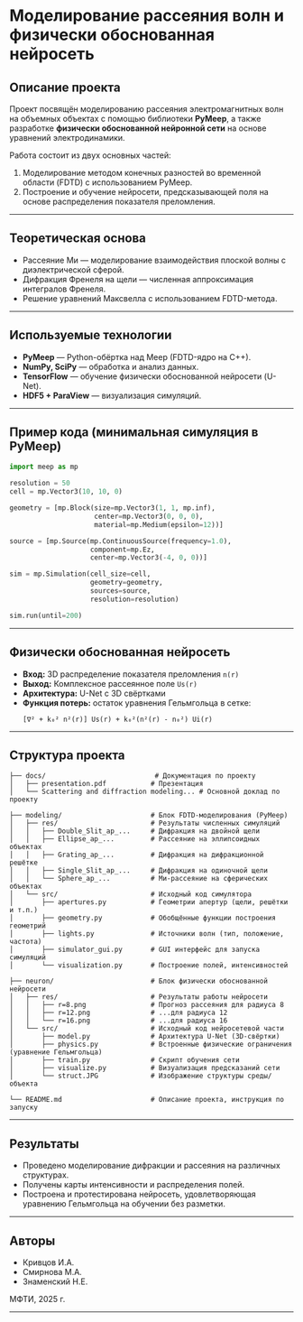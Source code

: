 
# Моделирование рассеяния волн и физически обоснованная нейросеть

## Описание проекта

Проект посвящён моделированию рассеяния электромагнитных волн на объемных объектах с помощью библиотеки **PyMeep**, а также разработке **физически обоснованной нейронной сети** на основе уравнений электродинамики.

Работа состоит из двух основных частей:
1. Моделирование методом конечных разностей во временной области (FDTD) с использованием PyMeep.
2. Построение и обучение нейросети, предсказывающей поля на основе распределения показателя преломления.

---

## Теоретическая основа

- Рассеяние Ми — моделирование взаимодействия плоской волны с диэлектрической сферой.
- Дифракция Френеля на щели — численная аппроксимация интегралов Френеля.
- Решение уравнений Максвелла с использованием FDTD-метода.

---

##  Используемые технологии

- **PyMeep** — Python-обёртка над Meep (FDTD-ядро на C++).
- **NumPy, SciPy** — обработка и анализ данных.
- **TensorFlow** — обучение физически обоснованной нейросети (U-Net).
- **HDF5 + ParaView** — визуализация симуляций.

---

## Пример кода (минимальная симуляция в PyMeep)

```python
import meep as mp

resolution = 50
cell = mp.Vector3(10, 10, 0)

geometry = [mp.Block(size=mp.Vector3(1, 1, mp.inf),
                     center=mp.Vector3(0, 0, 0),
                     material=mp.Medium(epsilon=12))]

source = [mp.Source(mp.ContinuousSource(frequency=1.0),
                    component=mp.Ez,
                    center=mp.Vector3(-4, 0, 0))]

sim = mp.Simulation(cell_size=cell,
                    geometry=geometry,
                    sources=source,
                    resolution=resolution)

sim.run(until=200)
```

---

## Физически обоснованная нейросеть

- **Вход:** 3D распределение показателя преломления `n(r)`
- **Выход:** Комплексное рассеянное поле `Us(r)`
- **Архитектура:** U-Net с 3D свёртками
- **Функция потерь:** остаток уравнения Гельмгольца в сетке:
  ```
  [∇² + k₀² n²(r)] Us(r) + k₀²(n²(r) - n₀²) Ui(r)
  ```

---

## Структура проекта
```
├── docs/                           # Документация по проекту
│   ├── presentation.pdf           # Презентация
│   └── Scattering and diffraction modeling... # Основной доклад по проекту

├── modeling/                      # Блок FDTD-моделирования (PyMeep)
│   ├── res/                       # Результаты численных симуляций
│   │   ├── Double_Slit_ap_...     # Дифракция на двойной щели
│   │   ├── Ellipse_ap_...         # Рассеяние на эллипсоидных объектах
│   │   ├── Grating_ap_...         # Дифракция на дифракционной решётке
│   │   ├── Single_Slit_ap_...     # Дифракция на одиночной щели
│   │   └── Sphere_ap_...          # Ми-рассеяние на сферических объектах
│   └── src/                       # Исходный код симулятора
│       ├── apertures.py           # Геометрии апертур (щели, решётки и т.п.)
│       ├── geometry.py            # Обобщённые функции построения геометрий
│       ├── lights.py              # Источники волн (тип, положение, частота)
│       ├── simulator_gui.py       # GUI интерфейс для запуска симуляций
│       └── visualization.py       # Построение полей, интенсивностей

├── neuron/                        # Блок физически обоснованной нейросети
│   ├── res/                       # Результаты работы нейросети
│   │   ├── r=8.png                # Прогноз рассеяния для радиуса 8
│   │   ├── r=12.png               # ...для радиуса 12
│   │   └── r=16.png               # ...для радиуса 16
│   └── src/                       # Исходный код нейросетевой части
│       ├── model.py               # Архитектура U-Net (3D-свёртки)
│       ├── physics.py             # Встроенные физические ограничения (уравнение Гельмгольца)
│       ├── train.py               # Скрипт обучения сети
│       ├── visualize.py           # Визуализация предсказаний сети
│       └── struct.JPG             # Изображение структуры среды/объекта

└── README.md                      # Описание проекта, инструкция по запуску

```
---

## Результаты

- Проведено моделирование дифракции и рассеяния на различных структурах.
- Получены карты интенсивности и распределения полей.
- Построена и протестирована нейросеть, удовлетворяющая уравнению Гельмгольца на обучении без разметки.

---

## Авторы

- Кривцов И.А.
- Смирнова М.А.
- Знаменский Н.Е.
  
МФТИ, 2025 г.

---

